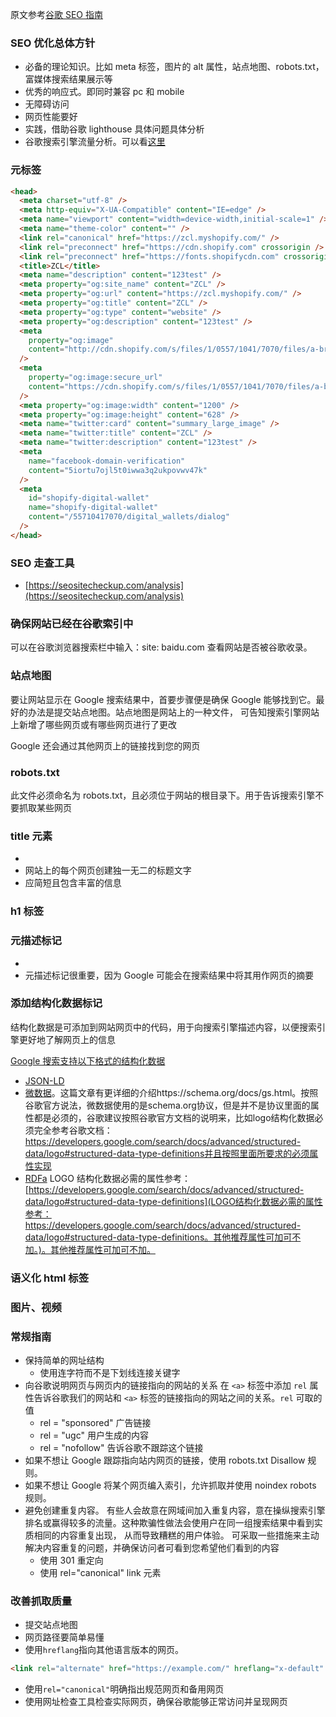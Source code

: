 原文参考[谷歌 SEO 指南](https://developers.google.com/search/docs/beginner/seo-starter-guide)

### SEO 优化总体方针

- 必备的理论知识。比如 meta 标签，图片的 alt 属性，站点地图、robots.txt，富媒体搜索结果展示等
- 优秀的响应式。即同时兼容 pc 和 mobile
- 无障碍访问
- 网页性能要好
- 实践，借助谷歌 lighthouse 具体问题具体分析
- 谷歌搜索引擎流量分析。可以看[这里](https://zhuanlan.zhihu.com/p/134682010)

### 元标签

```html
<head>
  <meta charset="utf-8" />
  <meta http-equiv="X-UA-Compatible" content="IE=edge" />
  <meta name="viewport" content="width=device-width,initial-scale=1" />
  <meta name="theme-color" content="" />
  <link rel="canonical" href="https://zcl.myshopify.com/" />
  <link rel="preconnect" href="https://cdn.shopify.com" crossorigin />
  <link rel="preconnect" href="https://fonts.shopifycdn.com" crossorigin />
  <title>ZCL</title>
  <meta name="description" content="123test" />
  <meta property="og:site_name" content="ZCL" />
  <meta property="og:url" content="https://zcl.myshopify.com/" />
  <meta property="og:title" content="ZCL" />
  <meta property="og:type" content="website" />
  <meta property="og:description" content="123test" />
  <meta
    property="og:image"
    content="http://cdn.shopify.com/s/files/1/0557/1041/7070/files/a-bridge-sitting-in-thick-pink-and-purple-fog.jpg?v=1634545667"
  />
  <meta
    property="og:image:secure_url"
    content="https://cdn.shopify.com/s/files/1/0557/1041/7070/files/a-bridge-sitting-in-thick-pink-and-purple-fog.jpg?v=1634545667"
  />
  <meta property="og:image:width" content="1200" />
  <meta property="og:image:height" content="628" />
  <meta name="twitter:card" content="summary_large_image" />
  <meta name="twitter:title" content="ZCL" />
  <meta name="twitter:description" content="123test" />
  <meta
    name="facebook-domain-verification"
    content="5iortu7ojl5t0iwwa3q2ukpovwv47k"
  />
  <meta
    id="shopify-digital-wallet"
    name="shopify-digital-wallet"
    content="/55710417070/digital_wallets/dialog"
  />
</head>
```

### SEO 走查工具

- [https://seositecheckup.com/analysis](https://seositecheckup.com/analysis)

### 确保网站已经在谷歌索引中

可以在谷歌浏览器搜索栏中输入：site: baidu.com 查看网站是否被谷歌收录。

### 站点地图

要让网站显示在 Google 搜索结果中，首要步骤便是确保 Google 能够找到它。最好的办法是提交站点地图。站点地图是网站上的一种文件，
可告知搜索引擎网站上新增了哪些网页或有哪些网页进行了更改

Google 还会通过其他网页上的链接找到您的网页

### robots.txt

此文件必须命名为 robots.txt，且必须位于网站的根目录下。用于告诉搜索引擎不要抓取某些网页

### title 元素

- <title>1111</title>
- 网站上的每个网页创建独一无二的标题文字
- 应简短且包含丰富的信息

### h1 标签

### 元描述标记

- <meta name="description" content="this is a desc">
- 元描述标记很重要，因为 Google 可能会在搜索结果中将其用作网页的摘要

### 添加结构化数据标记

结构化数据是可添加到网站网页中的代码，用于向搜索引擎描述内容，以便搜索引擎更好地了解网页上的信息

[Google 搜索支持以下格式的结构化数据](https://developers.google.com/search/docs/advanced/structured-data/intro-structured-data#structured-data-format)

- [JSON-LD](https://json-ld.org/)
- [微数据](https://html.spec.whatwg.org/multipage/)。这篇文章有更详细的介绍https://schema.org/docs/gs.html。按照谷歌官方说法，微数据使用的是schema.org协议，但是并不是协议里面的属性都是必须的，谷歌建议按照谷歌官方文档的说明来，比如logo结构化数据必须完全参考谷歌文档：https://developers.google.com/search/docs/advanced/structured-data/logo#structured-data-type-definitions并且按照里面所要求的必须属性实现
- [RDFa](https://rdfa.info/)
  LOGO 结构化数据必需的属性参考：[https://developers.google.com/search/docs/advanced/structured-data/logo#structured-data-type-definitions](LOGO结构化数据必需的属性参考：https://developers.google.com/search/docs/advanced/structured-data/logo#structured-data-type-definitions。其他推荐属性可加可不加。)。其他推荐属性可加可不加。

### 语义化 html 标签

### 图片、视频

### 常规指南

- 保持简单的网址结构
  - 使用连字符而不是下划线连接关键字
- 向谷歌说明网页与网页内的链接指向的网站的关系
  在 `<a>` 标签中添加 `rel` 属性告诉谷歌我们的网站和 `<a>` 标签的链接指向的网站之间的关系。`rel` 可取的值
  - rel = "sponsored" 广告链接
  - rel = "ugc" 用户生成的内容
  - rel = "nofollow" 告诉谷歌不跟踪这个链接
- 如果不想让 Google 跟踪指向站内网页的链接，使用 robots.txt Disallow 规则。
- 如果不想让 Google 将某个网页编入索引，允许抓取并使用 noindex robots 规则。
- 避免创建重复内容。
  有些人会故意在网域间加入重复内容，意在操纵搜索引擎排名或赢得较多的流量。这种欺骗性做法会使用户在同一组搜索结果中看到实质相同的内容重复出现，
  从而导致糟糕的用户体验。
  可采取一些措施来主动解决内容重复的问题，并确保访问者可看到您希望他们看到的内容
  - 使用 301 重定向
  - 使用 rel="canonical" link 元素

### 改善抓取质量

- 提交站点地图
- 网页路径要简单易懂
- 使用`hreflang`指向其他语言版本的网页。

```html
<link rel="alternate" href="https://example.com/" hreflang="x-default" />
```

- 使用`rel="canonical"`明确指出规范网页和备用网页
- 使用网址检查工具检查实际网页，确保谷歌能够正常访问并呈现网页
